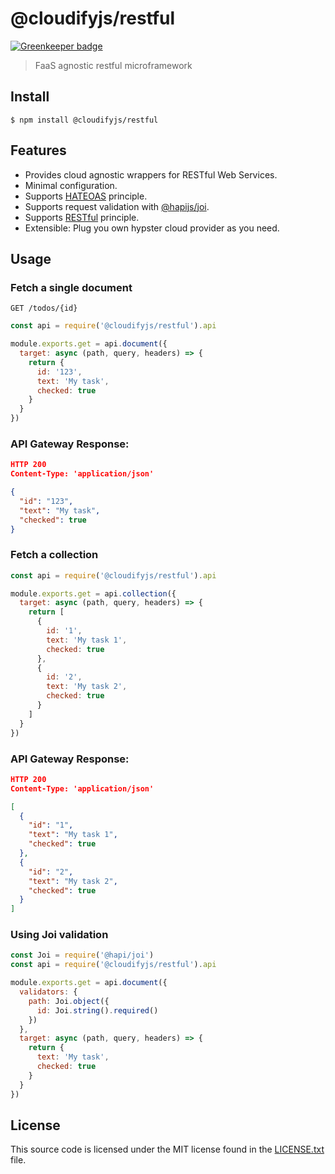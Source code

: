 # @cloudifyjs/restful

[![Greenkeeper badge](https://badges.greenkeeper.io/cloudifyjs/restful.svg)](https://greenkeeper.io/)

> FaaS agnostic restful microframework

## Install

```$ npm install @cloudifyjs/restful```

## Features

* Provides cloud agnostic wrappers for RESTful Web Services.
* Minimal configuration.
* Supports [HATEOAS](https://restfulapi.net/hateoas/) principle.
* Supports request validation with [@hapijs/joi](https://github.com/hapijs/joi).
* Supports [RESTful](https://restfulapi.net/) principle.
* Extensible: Plug you own hypster cloud provider as you need.

## Usage

### Fetch a single document

```GET /todos/{id}```

```javascript
const api = require('@cloudifyjs/restful').api

module.exports.get = api.document({
  target: async (path, query, headers) => {
    return {
      id: '123',
      text: 'My task',
      checked: true
    }
  }
})
```

### API Gateway Response:
```json
HTTP 200
Content-Type: 'application/json'

{
  "id": "123",
  "text": "My task",
  "checked": true
}
```

### Fetch a collection

```javascript
const api = require('@cloudifyjs/restful').api

module.exports.get = api.collection({
  target: async (path, query, headers) => {
    return [
      {
        id: '1',
        text: 'My task 1',
        checked: true
      },
      {
        id: '2',
        text: 'My task 2',
        checked: true
      }
    ]
  }
})
```

### API Gateway Response:

```json
HTTP 200
Content-Type: 'application/json'

[
  {
    "id": "1",
    "text": "My task 1",
    "checked": true
  },
  {
    "id": "2",
    "text": "My task 2",
    "checked": true
  }
]
```

### Using Joi validation

```javascript
const Joi = require('@hapi/joi')
const api = require('@cloudifyjs/restful').api

module.exports.get = api.document({
  validators: {
    path: Joi.object({
      id: Joi.string().required()
    })
  },
  target: async (path, query, headers) => {
    return {
      text: 'My task',
      checked: true
    }
  }
})
```

## License

This source code is licensed under the MIT license found in
the [LICENSE.txt](https://github.com/cloudifyjs/restful/blob/master/LICENSE) file.
